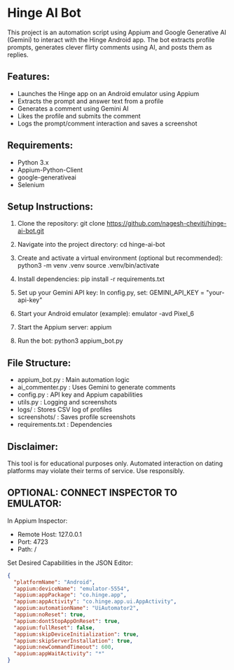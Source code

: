 Hinge AI Bot
============

This project is an automation script using Appium and Google Generative AI (Gemini) to interact with the Hinge Android app. The bot extracts profile prompts, generates clever flirty comments using AI, and posts them as replies.

Features:
---------
- Launches the Hinge app on an Android emulator using Appium
- Extracts the prompt and answer text from a profile
- Generates a comment using Gemini AI
- Likes the profile and submits the comment
- Logs the prompt/comment interaction and saves a screenshot

Requirements:
-------------
- Python 3.x
- Appium-Python-Client
- google-generativeai
- Selenium

Setup Instructions:
-------------------
1. Clone the repository:
   git clone https://github.com/nagesh-cheviti/hinge-ai-bot.git

2. Navigate into the project directory:
   cd hinge-ai-bot

3. Create and activate a virtual environment (optional but recommended):
   python3 -m venv .venv
   source .venv/bin/activate

4. Install dependencies:
   pip install -r requirements.txt

5. Set up your Gemini API key:
   In config.py, set:
   GEMINI_API_KEY = "your-api-key"

6. Start your Android emulator (example):
   emulator -avd Pixel_6

7. Start the Appium server:
   appium

8. Run the bot:
   python3 appium_bot.py

File Structure:
---------------
- appium_bot.py         : Main automation logic
- ai_commenter.py       : Uses Gemini to generate comments
- config.py             : API key and Appium capabilities
- utils.py              : Logging and screenshots
- logs/                 : Stores CSV log of profiles
- screenshots/          : Saves profile screenshots
- requirements.txt      : Dependencies

Disclaimer:
-----------
This tool is for educational purposes only. Automated interaction on dating platforms may violate their terms of service. Use responsibly.


OPTIONAL: CONNECT INSPECTOR TO EMULATOR:
--------

In Appium Inspector:

- Remote Host: 127.0.0.1  
- Port: 4723  
- Path: /

Set Desired Capabilities in the JSON Editor:

```json
{
  "platformName": "Android",
  "appium:deviceName": "emulator-5554",
  "appium:appPackage": "co.hinge.app",
  "appium:appActivity": "co.hinge.app.ui.AppActivity",
  "appium:automationName": "UiAutomator2",
  "appium:noReset": true,
  "appium:dontStopAppOnReset": true,
  "appium:fullReset": false,
  "appium:skipDeviceInitialization": true,
  "appium:skipServerInstallation": true,
  "appium:newCommandTimeout": 600,
  "appium:appWaitActivity": "*"
}
